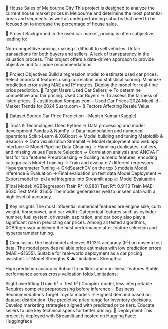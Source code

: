 🚗 House Sales of Melbourne City
This project is designed to analyze the current house market prices in Melbourne and determine the most potential areas and segments as well as underperforming suburbs that need to be focused on to increase the percentage of house sales.

📌 Project Background
In the used car market, pricing is often subjective, leading to:

Non-competitive pricing, making it difficult to sell vehicles.
Unfair transactions for both buyers and sellers.
A lack of transparency in the valuation process.
This project offers a data-driven approach to provide objective and fair price recommendations.

🌟 Project Objectives
Build a regression model to estimate used car prices.
Select important features using correlation and statistical scoring.
Minimize prediction error using MAE and R² metrics.
Deploy the model for real-time price prediction.
👥 Target Users
Used Car Sellers → To determine competitive and fair pricing.
Used Car Buyers → To assess the fairness of listed prices.
📰 Justification
Kompas.com – Used Car Prices 2024
Mocil.id – Market Trends for 2024
Suara.com – 8 Factors Affecting Resale Value

📂 Dataset Source
Car Price Prediction - Manish Kumar (Kaggle)

🧰 Tools & Technologies Used
Python → Data processing and model development
Pandas & NumPy → Data manipulation and numerical operations
Scikit-Learn & XGBoost → Model building and tuning
Matplotlib & Seaborn → Data visualization
Streamlit → Model deployment and web app interface
⚙️ Model Pipeline
Data Cleaning → Handling duplicates, outliers, and missing values
Feature Selection → Correlation analysis and ANOVA F-test for top features
Preprocessing → Scaling numeric features, encoding categoricals
Model Training → Train and evaluate 7 different regressors
Hyperparameter Tuning → GridSearchCV on the top 3 models
Model Inference & Evaluation → Final evaluation on test data
Model Deployment → Export model to .pkl and integrate into Streamlit app
📈 Model Evaluation (Final Model: XGBRegressor)
Train R²: 0.9881
Test R²: 0.9113
Train MAE: $630
Test MAE: $1655
The model generalizes well to unseen data with a high level of accuracy.

🧠 Key Insights
The most influential numerical features are engine size, curb weight, horsepower, and car width. Categorical features such as cylinder number, fuel system, drivetrain, aspiration, and car body also play a significant role in predicting car prices. Among all tested algorithms, XGBRegressor achieved the best performance after feature selection and hyperparameter tuning.

📌 Conclusion
The final model achieves 91.13% accuracy (R²) on unseen test data.
The model provides reliable price estimates with low prediction errors (MAE ~$1655).
Suitable for real-world deployment as a car pricing assistant.
✅ Model Strengths & ⚠️ Limitations
Strengths:

High prediction accuracy
Robust to outliers and non-linear features
Stable performance across cross-validation folds
Limitations:

Slight overfitting (Train R² > Test R²)
Complex model, less interpretable
Requires complete preprocessing before inference
💡 Business Recommendations
Target Toyota models → Highest demand based on dataset distribution.
Use predictive price range for inventory decisions.
Develop marketing strategies aligned with predicted price tiers.
Educate sellers to use key technical specs for better pricing.
🚀 Deployment
This project is deployed with Streamlit and hosted on Hugging Face: Huggingface